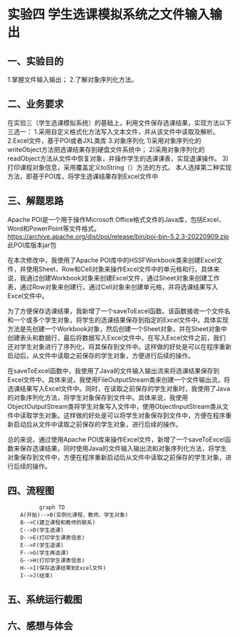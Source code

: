 # 实验四 学生选课模拟系统之文件输入输出
## 一、实验目的
1.掌握文件输入输出；
2.了解对象序列化方法。
## 二、业务要求
在实验三（学生选课模拟系统）的基础上，利用文件保存选课结果，实现方法以下三选一：
1.采用自定义格式化方法写入文本文件，并从该文件中读取及解析。
2.Excel文件，基于POI或者JXL类库
3.对象序列化
1)采用对象序列化的writeObject方法把选课结果存到硬盘文件系统中；
2)采用对象序列化的readObject方法从文件中恢复对象，并操作学生的选课课表，实现退课操作。
3)打印课程对象信息，采用覆盖定义toString（）方法的方式。
本人选择第二种实现方法，即基于POI库，将学生选课结果存到Excel文件中
## 三、解题思路
Apache POI是一个用于操作Microsoft Office格式文件的Java库，包括Excel、Word和PowerPoint等文件格式。https://archive.apache.org/dist/poi/release/bin/poi-bin-5.2.3-20220909.zip  此POI库版本jar包

在本次修改中，我使用了Apache POI库中的HSSFWorkbook类来创建Excel文件，并使用Sheet、Row和Cell对象来操作Excel文件中的单元格和行。具体来说，我通过创建Workbook对象来创建Excel文件，通过Sheet对象来创建工作表，通过Row对象来创建行，通过Cell对象来创建单元格，并将选课结果写入Excel文件中。

为了方便保存选课结果，我新增了一个saveToExcel函数。该函数接收一个文件名和一个或多个学生对象，将学生的选课结果保存到指定的Excel文件中。具体实现方法是先创建一个Workbook对象，然后创建一个Sheet对象，并在Sheet对象中创建表头和数据行，最后将数据写入Excel文件中。在写入Excel文件之前，我们还对学生对象进行了序列化，将其保存到文件中。这样做的好处是可以在程序重新启动后，从文件中读取之前保存的学生对象，方便进行后续的操作。

在saveToExcel函数中，我使用了Java的文件输入输出流来将选课结果保存到Excel文件中。具体来说，我使用FileOutputStream类来创建一个文件输出流，将选课结果写入Excel文件中。同时，在读取之前保存的学生对象时，我使用了Java的对象序列化方法，将学生对象保存到文件中。具体来说，我使用ObjectOutputStream类将学生对象写入文件中，使用ObjectInputStream类从文件中读取学生对象。这样做的好处是可以将学生对象保存到文件中，方便在程序重新启动后从文件中读取之前保存的学生对象，进行后续的操作。

总的来说，通过使用Apache POI库来操作Excel文件，新增了一个saveToExcel函数来保存选课结果，同时使用Java的文件输入输出流和对象序列化方法，将学生对象保存到文件中，方便在程序重新启动后从文件中读取之前保存的学生对象，进行后续的操作。
## 四、流程图
```mermaid
          graph TD
    A(开始)-->B(实例化课程、教师、学生对象)
    B-->C(建立课程和教师的联系)
    C-->D(学生选课)
    D-->E(打印学生课表信息)
    E-->F(学生退课)
    F-->G(学生再选课)
    G-->H(打印学生课表信息)
    H-->I(保存选课结果到Excel文件)
    I-->J(结束)
```






## 五、系统运行截图
## 六、感想与体会


